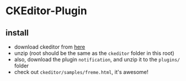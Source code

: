 # CKEditor-Plugin

## install

* download ckeditor from [here](http://ckeditor.com/download)
* unzip (root should be the same as the `ckeditor` folder in this root)
* also, download the plugin `notification`, and unzip it to the `plugins/` folder
* check out `ckeditor/samples/freme.html`, it's awesome!
